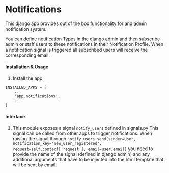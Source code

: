 # Notifications
This django app provides out of the box functionality for and admin notification system.

You can define notification Types in the django admin and then subscribe admin or staff users to these notifications in their Notification Profile. 
When a notification signal is triggered all subscribed users will receive the corresponding email.

#### Installation & Usage
1. Install the app
```
INSTALLED_APPS = [
    ...
    'app.notifications',
    ...
]
```
#### Interface
1. This module exposes a signal `notify_users` defined in signals.py
This signal can be called from other apps to trigger notifications.
When raising the signal through `notify_users.send(sender=User, notification_key='new_user_registered', request=self.context['request'], email=user.email)`
you need to provide the name of the signal (defined in django admin) and any additional arguments that have to be injected into the html template that will be sent by email.
